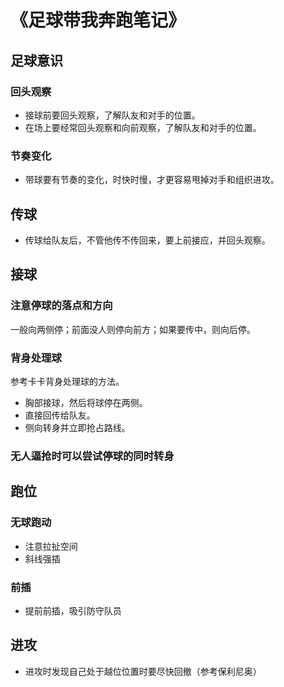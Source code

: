 # 《足球带我奔跑笔记》

## 足球意识

### 回头观察

* 接球前要回头观察，了解队友和对手的位置。
* 在场上要经常回头观察和向前观察，了解队友和对手的位置。

### 节奏变化

* 带球要有节奏的变化，时快时慢，才更容易甩掉对手和组织进攻。

## 传球

* 传球给队友后，不管他传不传回来，要上前接应，并回头观察。

## 接球

### 注意停球的落点和方向

一般向两侧停；前面没人则停向前方；如果要传中，则向后停。

### 背身处理球
参考卡卡背身处理球的方法。

* 胸部接球，然后将球停在两侧。
* 直接回传给队友。
* 侧向转身并立即抢占路线。

### 无人逼抢时可以尝试停球的同时转身

## 跑位

### 无球跑动

* 注意拉扯空间
* 斜线强插

### 前插

* 提前前插，吸引防守队员

## 进攻

* 进攻时发现自己处于越位位置时要尽快回撤（参考保利尼奥）
